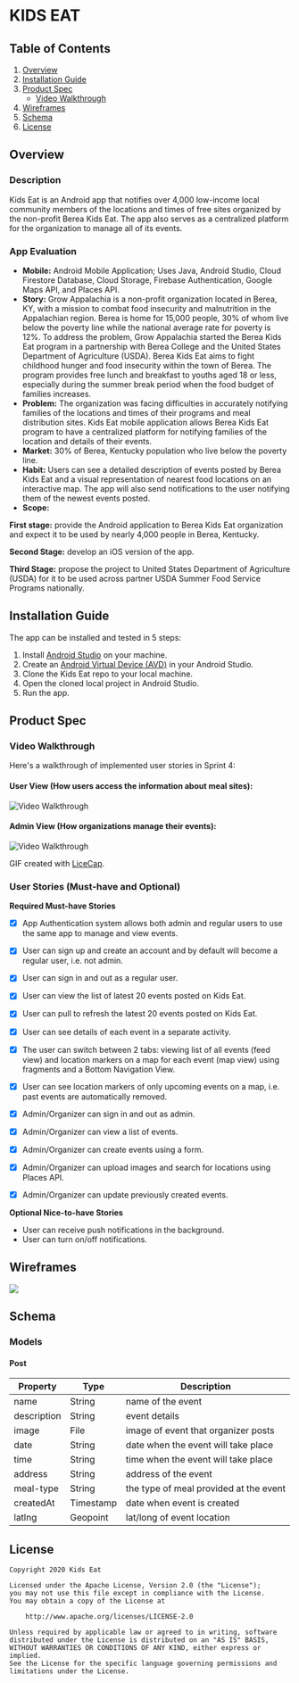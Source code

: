 # KIDS EAT

## Table of Contents
1. [Overview](#Overview)
2. [Installation Guide](#Installation-Guide)
3. [Product Spec](#Product-Spec)
   * [Video Walkthrough](#Video-Walkthrough)
4. [Wireframes](#Wireframes)
5. [Schema](#Schema)
6. [License](#License)

## Overview
### Description
Kids Eat is an Android app that notifies over 4,000 low-income local community members of the locations and times of free sites organized by the non-profit Berea Kids Eat. The app also serves as a centralized platform for the organization to manage all of its events.

### App Evaluation

- **Mobile:** Android Mobile Application; Uses Java, Android Studio, Cloud Firestore Database, Cloud Storage, Firebase Authentication, Google Maps API, and Places API.
- **Story:** Grow Appalachia is a non-profit organization located in Berea, KY, with a mission to combat food insecurity and malnutrition in the Appalachian region. Berea is home for 15,000 people, 30% of whom live below the poverty line while the national average rate for poverty is 12%. To address the problem, Grow Appalachia started the Berea Kids Eat program in a partnership with Berea College and the United States Department of Agriculture (USDA). Berea Kids Eat aims to fight childhood hunger and food insecurity within the town of Berea. The program provides free lunch and breakfast to youths aged 18 or less, especially during the summer break period when the food budget of families increases. 
- **Problem:** The organization was facing difficulties in accurately notifying families of the locations and times of their programs and meal distribution sites. Kids Eat mobile application allows Berea Kids Eat program to have a centralized platform for notifying families of the location and details of their events.
- **Market:** 30% of Berea, Kentucky population who live below the poverty line.
- **Habit:** Users can see a detailed description of events posted by Berea Kids Eat and a visual representation of nearest food locations on an interactive map. The app will also send notifications to the user notifying them of the newest events posted. 
- **Scope:** 

**First stage:**  provide the Android application to Berea Kids Eat organization and expect it to be used by nearly 4,000 people in Berea, Kentucky. 

**Second Stage:** develop an iOS version of the app.

**Third Stage:**  propose the project to United States Department of Agriculture (USDA) for it to be used across partner USDA Summer Food Service Programs nationally.

## Installation Guide
The app can be installed and tested in 5 steps:
1. Install [Android Studio](https://developer.android.com/studio) on your machine.
2. Create an [Android Virtual Device (AVD)](https://developer.android.com/studio/run/managing-avds) in your Android Studio.
3. Clone the Kids Eat repo to your local machine.
4. Open the cloned local project in Android Studio.
5. Run the app.

## Product Spec
### Video Walkthrough

Here's a walkthrough of implemented user stories in Sprint 4:

#### User View (How users access the information about meal sites): 
<img src='https://github.com/Kids-Eat/KidsEat/blob/master/app_demos/appDemo4.gif' title='Video Walkthrough' width='' alt='Video Walkthrough' />

#### Admin View (How organizations manage their events): 
<img src='https://github.com/Kids-Eat/KidsEat/blob/master/app_demos/appDemo5.gif' title='Video Walkthrough' width='' alt='Video Walkthrough' />

GIF created with [LiceCap](http://www.cockos.com/licecap/).
### User Stories (Must-have and Optional)

**Required Must-have Stories**

- [x] App Authentication system allows both admin and regular users to use the same app to manage and view events.
- [x] User can sign up and create an account and by default will become a regular user, i.e. not admin.
- [x] User can sign in and out as a regular user.
- [x] User can view the list of latest 20 events posted on Kids Eat.
- [x] User can pull to refresh the latest 20 events posted on Kids Eat.
- [x] User can see details of each event in a separate activity.
- [x] The user can switch between 2 tabs: viewing list of all events (feed view) and location markers on a map for each event (map view) using fragments and a Bottom Navigation View.
- [x] User can see location markers of only upcoming events on a map, i.e. past events are automatically removed. 
- [x] Admin/Organizer can sign in and out as admin.
- [x] Admin/Organizer can view a list of events.
- [x] Admin/Organizer can create events using a form.
- [x] Admin/Organizer can upload images and search for locations using Places API.
- [x] Admin/Organizer can update previously created events. 


**Optional Nice-to-have Stories**

* User can receive push notifications in the background.
* User can turn on/off notifications.


## Wireframes
![](https://i.imgur.com/CKhi2as.png)


## Schema 
### Models
#### Post

   | Property      | Type     | Description                            |
   | ------------- | -------- | -------------------------------------- |
   | name          | String   | name of the event                      |
   | description   | String   | event details                          |
   | image         | File     | image of event that organizer posts    |
   | date          | String   | date when the event will take place    |
   | time          | String   | time when the event will take place    |
   | address       | String   | address of the event                   |
   | meal-type     | String   | the type of meal provided at the event |
   | createdAt     | Timestamp| date when event is created             |
   | latlng        | Geopoint | lat/long of event location             |

## License

    Copyright 2020 Kids Eat

    Licensed under the Apache License, Version 2.0 (the "License");
    you may not use this file except in compliance with the License.
    You may obtain a copy of the License at

        http://www.apache.org/licenses/LICENSE-2.0

    Unless required by applicable law or agreed to in writing, software
    distributed under the License is distributed on an "AS IS" BASIS,
    WITHOUT WARRANTIES OR CONDITIONS OF ANY KIND, either express or implied.
    See the License for the specific language governing permissions and
    limitations under the License.
